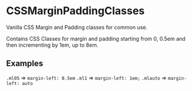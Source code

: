 # CSSMarginPaddingClasses
Vanilla CSS Margin and Padding classes for common use.

Contains CSS Classes for margin and padding starting from 0, 0.5em and then incrementing by 1em, up to 8em.

## Examples
`.ml05` => `margin-left: 0.5em`
`.ml1` => `margin-left: 1em;`
`.mlauto` => `margin-left: auto`
